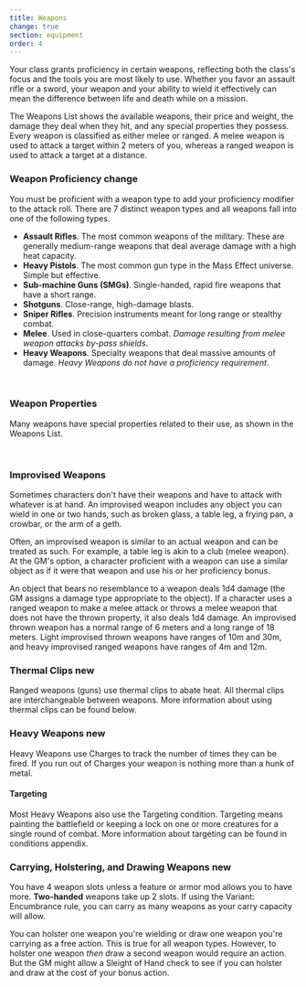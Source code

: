 ```yaml
---
title: Weapons
change: true
section: equipment
order: 4
---
```

Your class grants proficiency in certain weapons, reflecting both the class's focus and the tools you are most likely to
use. Whether you favor an assault rifle or a sword, your weapon and your ability to wield it effectively can mean the
difference between life and death while on a mission.

The <nuxt-link to="/phb/weapons">Weapons List</nuxt-link> shows the available weapons, their price and weight, the damage
they deal when they hit, and any special properties they possess. Every weapon is classified as either melee or ranged.
A melee weapon is used to attack a target within 2 meters of you, whereas a ranged weapon is used to attack a target at
a distance.



### Weapon Proficiency <v-chip color="warning" text-color="black" small>change</v-chip>
You must be proficient with a weapon type to add your proficiency modifier to the attack roll. There are 7 distinct weapon
types and all weapons fall into one of the following types.

- __Assault Rifles__. The most common weapons of the military. These are generally medium-range weapons that deal average damage with a high heat capacity.
- __Heavy Pistols__. The most common gun type in the Mass Effect universe. Simple but effective.
- __Sub-machine Guns (SMGs)__. Single-handed, rapid fire weapons that have a short range.
- __Shotguns__. Close-range, high-damage blasts.
- __Sniper Rifles__. Precision instruments meant for long range or stealthy combat.
- __Melee__. Used in close-quarters combat. _Damage resulting from melee weapon attacks by-pass shields_.
- __Heavy Weapons__. Specialty weapons that deal massive amounts of damage. _Heavy Weapons do not have a proficiency requirement_.

<br>

### Weapon Properties
Many weapons have special properties related to their use, as shown in the Weapons List.

<ai-dialog title="Weapon Properties" component="weapon-properties"></ai-dialog>

<br>

### Improvised Weapons
Sometimes characters don't have their weapons and have to attack with whatever is at hand. An improvised weapon includes
any object you can wield in one or two hands, such as broken glass, a table leg, a frying pan, a crowbar, or the arm of a geth.

Often, an improvised weapon is similar to an actual weapon and can be treated as such. For example, a table leg is akin to
a club (melee weapon). At the GM's option, a character proficient with a weapon can use a similar object as if it were
that weapon and use his or her proficiency bonus.

An object that bears no resemblance to a weapon deals 1d4 damage (the GM assigns a damage type appropriate to the object).
If a character uses a ranged weapon to make a melee attack or throws a melee weapon that does not have the thrown property,
it also deals 1d4 damage. An improvised thrown weapon has a normal range of 6 meters and a long range of 18 meters. Light improvised thrown weapons have ranges of 10m and 30m, and heavy improvised ranged weapons have ranges of 4m and 12m.



### Thermal Clips <v-chip color="info" small>new</v-chip>
Ranged weapons (guns) use thermal clips to abate heat. All thermal clips are interchangeable between weapons. More information
about using thermal clips can be found below.



### Heavy Weapons <v-chip color="info" small>new</v-chip>
Heavy Weapons use Charges to track the number of times they can be fired. If you run out of Charges your weapon is nothing more than a hunk of metal.

#### Targeting
Most Heavy Weapons also use the Targeting condition. Targeting means painting the battlefield or keeping a lock on one 
or more creatures for a single round of combat. More information about targeting can be found in <nuxt-link to="/phb/appendix/conditions">conditions appendix</nuxt-link>.



### Carrying, Holstering, and Drawing Weapons <v-chip color="info" small>new</v-chip>
You have 4 weapon slots unless a feature or armor mod allows you to have more. __Two-handed__ weapons take up 2 slots. 
If using the Variant: Encumbrance rule, you can carry as many weapons as your carry capacity will allow.

You can holster one weapon you're wielding or draw one weapon you're carrying as a free action. This is true for all weapon types.
However, to holster one weapon *then* draw a second weapon would require an action.
But the GM might allow a Sleight of Hand check to see if you can holster and draw at the cost of your bonus action.

<me-source-reference pages="64-68"></me-source-reference>
